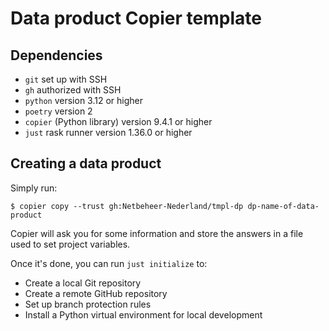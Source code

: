 # Data product Copier template

## Dependencies

* `git` set up with SSH
* `gh` authorized with SSH
* `python` version 3.12 or higher
* `poetry` version 2
* `copier` (Python library) version 9.4.1 or higher
* `just` rask runner version 1.36.0 or higher

## Creating a data product

Simply run:

```
$ copier copy --trust gh:Netbeheer-Nederland/tmpl-dp dp-name-of-data-product
```

Copier will ask you for some information and store the answers in a file used to set project variables.

Once it's done, you can run `just initialize` to:

* Create a local Git repository
* Create a remote GitHub repository
* Set up branch protection rules
* Install a Python virtual environment for local development
